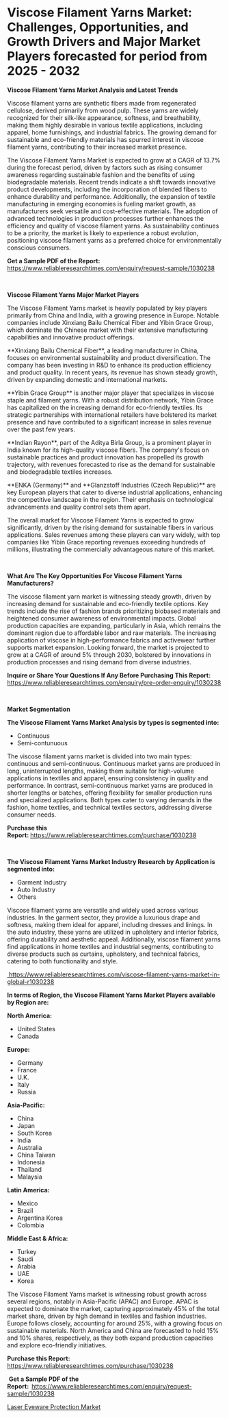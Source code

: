 <p><h1>Viscose Filament Yarns Market: Challenges, Opportunities, and Growth Drivers and Major Market Players forecasted for period from 2025 - 2032</h1></p><p><strong>Viscose Filament Yarns Market Analysis and Latest Trends</strong></p>
<p><p>Viscose filament yarns are synthetic fibers made from regenerated cellulose, derived primarily from wood pulp. These yarns are widely recognized for their silk-like appearance, softness, and breathability, making them highly desirable in various textile applications, including apparel, home furnishings, and industrial fabrics. The growing demand for sustainable and eco-friendly materials has spurred interest in viscose filament yarns, contributing to their increased market presence.</p><p>The Viscose Filament Yarns Market is expected to grow at a CAGR of 13.7% during the forecast period, driven by factors such as rising consumer awareness regarding sustainable fashion and the benefits of using biodegradable materials. Recent trends indicate a shift towards innovative product developments, including the incorporation of blended fibers to enhance durability and performance. Additionally, the expansion of textile manufacturing in emerging economies is fueling market growth, as manufacturers seek versatile and cost-effective materials. The adoption of advanced technologies in production processes further enhances the efficiency and quality of viscose filament yarns. As sustainability continues to be a priority, the market is likely to experience a robust evolution, positioning viscose filament yarns as a preferred choice for environmentally conscious consumers.</p></p>
<p><strong>Get a Sample PDF of the Report:&nbsp;</strong> <a href="https://www.reliableresearchtimes.com/enquiry/request-sample/1030238?utm_campaign=3493&utm_medium=2&utm_source=Github&utm_content=ia&utm_term=21032025&utm_id=viscose-filament-yarns">https://www.reliableresearchtimes.com/enquiry/request-sample/1030238</a></p>
<p>&nbsp;</p>
<p><strong>Viscose Filament Yarns Major Market Players</strong></p>
<p><p>The Viscose Filament Yarns market is heavily populated by key players primarily from China and India, with a growing presence in Europe. Notable companies include Xinxiang Bailu Chemical Fiber and Yibin Grace Group, which dominate the Chinese market with their extensive manufacturing capabilities and innovative product offerings.</p><p>**Xinxiang Bailu Chemical Fiber**, a leading manufacturer in China, focuses on environmental sustainability and product diversification. The company has been investing in R&D to enhance its production efficiency and product quality. In recent years, its revenue has shown steady growth, driven by expanding domestic and international markets.</p><p>**Yibin Grace Group** is another major player that specializes in viscose staple and filament yarns. With a robust distribution network, Yibin Grace has capitalized on the increasing demand for eco-friendly textiles. Its strategic partnerships with international retailers have bolstered its market presence and have contributed to a significant increase in sales revenue over the past few years.</p><p>**Indian Rayon**, part of the Aditya Birla Group, is a prominent player in India known for its high-quality viscose fibers. The company's focus on sustainable practices and product innovation has propelled its growth trajectory, with revenues forecasted to rise as the demand for sustainable and biodegradable textiles increases.</p><p>**ENKA (Germany)** and **Glanzstoff Industries (Czech Republic)** are key European players that cater to diverse industrial applications, enhancing the competitive landscape in the region. Their emphasis on technological advancements and quality control sets them apart.</p><p>The overall market for Viscose Filament Yarns is expected to grow significantly, driven by the rising demand for sustainable fibers in various applications. Sales revenues among these players can vary widely, with top companies like Yibin Grace reporting revenues exceeding hundreds of millions, illustrating the commercially advantageous nature of this market.</p></p>
<p>&nbsp;</p>
<p><strong>What Are The Key Opportunities For Viscose Filament Yarns Manufacturers?</strong></p>
<p><p>The viscose filament yarn market is witnessing steady growth, driven by increasing demand for sustainable and eco-friendly textile options. Key trends include the rise of fashion brands prioritizing biobased materials and heightened consumer awareness of environmental impacts. Global production capacities are expanding, particularly in Asia, which remains the dominant region due to affordable labor and raw materials. The increasing application of viscose in high-performance fabrics and activewear further supports market expansion. Looking forward, the market is projected to grow at a CAGR of around 5% through 2030, bolstered by innovations in production processes and rising demand from diverse industries.</p></p>
<p><strong>Inquire or Share Your Questions If Any Before Purchasing This Report:</strong> <a href="https://www.reliableresearchtimes.com/enquiry/pre-order-enquiry/1030238?utm_campaign=3493&utm_medium=2&utm_source=Github&utm_content=ia&utm_term=21032025&utm_id=viscose-filament-yarns">https://www.reliableresearchtimes.com/enquiry/pre-order-enquiry/1030238</a></p>
<p>&nbsp;</p>
<p><strong>Market Segmentation</strong></p>
<p><strong>The Viscose Filament Yarns Market Analysis by types is segmented into:</strong></p>
<p><ul><li>Continuous</li><li>Semi-contunuous</li></ul></p>
<p><p>The viscose filament yarns market is divided into two main types: continuous and semi-continuous. Continuous market yarns are produced in long, uninterrupted lengths, making them suitable for high-volume applications in textiles and apparel, ensuring consistency in quality and performance. In contrast, semi-continuous market yarns are produced in shorter lengths or batches, offering flexibility for smaller production runs and specialized applications. Both types cater to varying demands in the fashion, home textiles, and technical textiles sectors, addressing diverse consumer needs.</p></p>
<p><strong>Purchase this Report:&nbsp;</strong><a href="https://www.reliableresearchtimes.com/purchase/1030238?utm_campaign=3493&utm_medium=2&utm_source=Github&utm_content=ia&utm_term=21032025&utm_id=viscose-filament-yarns">https://www.reliableresearchtimes.com/purchase/1030238</a></p>
<p>&nbsp;</p>
<p><strong>The Viscose Filament Yarns Market Industry Research by Application is segmented into:</strong></p>
<p><ul><li>Garment Industry</li><li>Auto Industry</li><li>Others</li></ul></p>
<p><p>Viscose filament yarns are versatile and widely used across various industries. In the garment sector, they provide a luxurious drape and softness, making them ideal for apparel, including dresses and linings. In the auto industry, these yarns are utilized in upholstery and interior fabrics, offering durability and aesthetic appeal. Additionally, viscose filament yarns find applications in home textiles and industrial segments, contributing to diverse products such as curtains, upholstery, and technical fabrics, catering to both functionality and style.</p></p>
<p><a href="https://www.reliableresearchtimes.com/viscose-filament-yarns-market-in-global-r1030238?utm_campaign=3493&utm_medium=2&utm_source=Github&utm_content=ia&utm_term=21032025&utm_id=viscose-filament-yarns">&nbsp;https://www.reliableresearchtimes.com/viscose-filament-yarns-market-in-global-r1030238</a></p>
<p><strong>In terms of Region, the Viscose Filament Yarns Market Players available by Region are:</strong></p>
<p>
    <p> <strong> North America: </strong>
        <ul>
            <li>United States</li>
            <li>Canada</li>
        </ul>
        </p> 
    <p> <strong> Europe: </strong>
        <ul>
            <li>Germany</li>
            <li>France</li>
            <li>U.K.</li>
            <li>Italy</li>
            <li>Russia</li>
        </ul>
        </p> 
    <p> <strong> Asia-Pacific: </strong>
        <ul>
            <li>China</li>
            <li>Japan</li>
            <li>South Korea</li>
            <li>India</li>
            <li>Australia</li>
            <li>China Taiwan</li>
            <li>Indonesia</li>
            <li>Thailand</li>
            <li>Malaysia</li>
        </ul>
        </p> 
    <p> <strong> Latin America: </strong>
        <ul>
            <li>Mexico</li>
            <li>Brazil</li>
            <li>Argentina Korea</li>
            <li>Colombia</li>
        </ul>
        </p> 
    <p> <strong> Middle East & Africa: </strong>
        <ul>
            <li>Turkey</li>
            <li>Saudi</li>
            <li>Arabia</li>
            <li>UAE</li>
            <li>Korea</li>
        </ul>
    </p>
    </p>
<p><p>The Viscose Filament Yarns market is witnessing robust growth across several regions, notably in Asia-Pacific (APAC) and Europe. APAC is expected to dominate the market, capturing approximately 45% of the total market share, driven by high demand in textiles and fashion industries. Europe follows closely, accounting for around 25%, with a growing focus on sustainable materials. North America and China are forecasted to hold 15% and 10% shares, respectively, as they both expand production capacities and explore eco-friendly initiatives.</p></p>
<p><strong>Purchase this Report: </strong><a href="https://www.reliableresearchtimes.com/purchase/1030238?utm_campaign=3493&utm_medium=2&utm_source=Github&utm_content=ia&utm_term=21032025&utm_id=viscose-filament-yarns">https://www.reliableresearchtimes.com/purchase/1030238</a></p>
<p>&nbsp;<strong>Get a Sample PDF of the Report:&nbsp;&nbsp;</strong><a href="https://www.reliableresearchtimes.com/enquiry/request-sample/1030238?utm_campaign=3493&utm_medium=2&utm_source=Github&utm_content=ia&utm_term=21032025&utm_id=viscose-filament-yarns">https://www.reliableresearchtimes.com/enquiry/request-sample/1030238</a></p>
<p><strong></strong></p>
<p><p><a href="https://github.com/zemonarutaep/Market-Research-Report-List-1/blob/main/laser-eyeware-protection-market.md?utm_campaign=3493&utm_medium=2&utm_source=Github&utm_content=ia&utm_term=21032025&utm_id=viscose-filament-yarns">Laser Eyeware Protection Market</a></p></p>